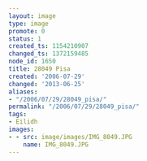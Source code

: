 ```yaml
---
layout: image
type: image
promote: 0
status: 1
created_ts: 1154210907
changed_ts: 1372159485
node_id: 1650
title: 28049 Pisa
created: '2006-07-29'
changed: '2013-06-25'
aliases:
- "/2006/07/29/28049_pisa/"
permalink: "/2006/07/29/28049_pisa/"
tags:
- Eilidh
images:
- - src: image/images/IMG_8049.JPG
    name: IMG_8049.JPG
---
```



